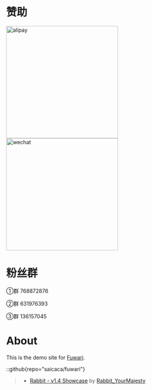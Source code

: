 # 赞助

<img src="/_astro/alipay.bhmafxm3.jpg" style="display: inline; margin-right: 10px; width: 300px;" alt="alipay" />
<img src="/_astro/wechat.dngkworw.jpg" style="display: inline; width: 300px;" alt="wechat" />

# 粉丝群

①群 768872876

②群 631976393

③群 136157045


# About
This is the demo site for [Fuwari](https://github.com/saicaca/fuwari).

::github{repo="saicaca/fuwari"}


> - [Rabbit - v1.4 Showcase](https://civitai.com/posts/586908) by [Rabbit_YourMajesty](https://civitai.com/user/Rabbit_YourMajesty)